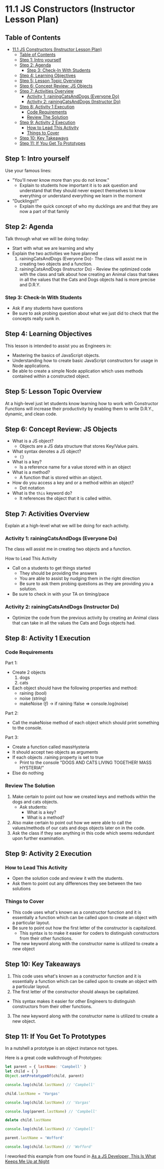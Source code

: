 # 11.1 JS Constructors (Instructor Lesson Plan)
## Table of Contents
- [11.1 JS Constructors (Instructor Lesson Plan)](#111-js-constructors-instructor-lesson-plan)
  - [Table of Contents](#table-of-contents)
  - [Step 1: Intro yourself](#step-1-intro-yourself)
  - [Step 2: Agenda](#step-2-agenda)
    - [Step 3: Check-In With Students](#step-3-check-in-with-students)
  - [Step 4: Learning Objectives](#step-4-learning-objectives)
  - [Step 5: Lesson Topic Overview](#step-5-lesson-topic-overview)
  - [Step 6: Concept Review: JS Objects](#step-6-concept-review-js-objects)
  - [Step 7: Activities Overview](#step-7-activities-overview)
    - [Activity 1: rainingCatsAndDogs (Everyone Do)](#activity-1-rainingcatsanddogs-everyone-do)
    - [Activity 2: rainingCatsAndDogs (Instructor Do)](#activity-2-rainingcatsanddogs-instructor-do)
  - [Step 8: Activity 1 Execution](#step-8-activity-1-execution)
    - [Code Requirements](#code-requirements)
    - [Review The Solution](#review-the-solution)
  - [Step 9: Activity 2 Execution](#step-9-activity-2-execution)
    - [How to Lead This Activity](#how-to-lead-this-activity)
    - [Things to Cover](#things-to-cover)
  - [Step 10: Key Takeaways](#step-10-key-takeaways)
  - [Step 11: If You Get To Prototypes](#step-11-if-you-get-to-prototypes)
## Step 1: Intro yourself
Use your famous lines:
* "You'll never know more than you do not know."
    * Explain to students how important it is to ask question and understand that they should never expect themselves to know everything or understand everything we learn in the moment
* "Ducklings!!"
  * Explain the quick concept of who my ducklings are and that they are now a part of that family

## Step 2: Agenda
Talk through what we will be doing today:
* Start with what we are learning and why
* Explain the two activities we have planned
    1. rainingCatsAndDogs (Everyone Do)- The class will assist me in creating two objects and a function.
    2. rainingCatsAndDogs (Instructor Do) - Review the optimized code with the class and talk about how creating an Animal class that takes in all the values that the Cats and Dogs objects had is more precise and D.R.Y.

### Step 3: Check-In With Students
* Ask if any students have questions
* Be sure to ask probing question about what we just did to check that the concepts really sunk in.

## Step 4: Learning Objectives
This lesson is intended to assist you as Engineers in:
  * Mastering the basics of JavaScript objects.
  * Understanding how to create basic JavaScript constructors for usage in Node applications.
  * Be able to create a simple Node application which uses methods contained within a constructed
object.

## Step 5: Lesson Topic Overview
At a high-level just let students know learning how to work with Constructor Functions will increase their productivity by enabling them to write D.R.Y., dynamic, and clean code.

## Step 6: Concept Review: JS Objects
* What is a JS object?
  * Objects are a JS data structure that stores Key/Value pairs.
* What syntax denotes a JS object?
  * `{}`
* What is a key?
  * Is a reference name for a value stored with in an object
* What is a method?
  * A function that is stored within an object.
* How do you access a key and or a method within an object?
  * Dot notation
* What is the `this` keyword do?
  * It references the object that it is called within.

## Step 7: Activities Overview
Explain at a high-level what we will be doing for each activity.
### Activity 1: rainingCatsAndDogs (Everyone Do)
The class will assist me in creating two objects and a function.

How to Lead This Activity
* Call on a students to get things started
  * They should be providing the answers
  * You are able to assist by nudging them in the right direction
  * Be sure to ask them probing questions as they are providing you a solution.
 * Be sure to check in with your TA on timing/pace

### Activity 2: rainingCatsAndDogs (Instructor Do)
* Optimize the code from the previous activity by creating an Animal class that can take in all the values the Cats and Dogs objects had.

## Step 8: Activity 1 Execution
### Code Requirements
Part 1:
* Create 2 objects
  1. dogs
  2. cats
* Each object should have the following properties and method:
  * raining (bool)
  * noise (string)
  * makeNoise (ƒ) -> if raining !false => console.log(noise)

Part 2:
* Call the makeNoise method of each object which should print something to the console.

Part 3:
* Create a function called massHysteria
* It should accept two objects as arguments
* If each objects .raining property is set to true
  * Print to the console "DOGS AND CATS LIVING TOGETHER! MASS HYSTERIA!"
* Else do nothing

### Review The Solution
1. Make certain to point out how we created keys and methods within the dogs and cats objects.
   * Ask students:
      * What is a key?
      * What is a method?
2. Also make certain to point out how we were able to call the values/methods of our cats and dogs objects later on in the code.
3. Ask the class if they see anything in this code which seems redundant upon further examination.

## Step 9: Activity 2 Execution
### How to Lead This Activity
* Open the solution code and review it with the students.
* Ask them to point out any differences they see between the two solutions
### Things to Cover
* This code uses what's known as a constructor function and it is essentially a function which can be called upon to create an object with a particular layout.
* Be sure to point out how the first letter of the constructor is capitalized.
  * This syntax is to make it easier for coders to distinguish constructors from their other functions.
* The new keyword along with the constructor name is utilized to create a new object

## Step 10: Key Takeaways
1. This code uses what's known as a constructor function and it is essentially a function which can be called upon to create an object with a particular layout.
2. The first letter of the constructor should always be capitalized.
  * This syntax makes it easier for other Engineers to distinguish constructors from their other functions.
3. The new keyword along with the constructor name is utilized to create a new object.

## Step 11: If You Get To Prototypes
In a nutshell a prototype is an object instance not types.

Here is a great code walkthrough of Prototypes:
```js
let parent = { lastName: 'Campbell' }
let child = { }
Object.setPrototypeOf(child, parent)

console.log(child.lastName) // 'Campbell'

child.lastName = 'Vargas'

console.log(child.lastName) // 'Vargas'

console.log(parent.lastName) // 'Campbell'

delete child.lastName

console.log(child.lastName) // 'Campbell'

parent.lastName = 'Wofford'

console.log(child.lastName) // 'Wofford'
```

I reworked this example from one found in [As a JS Developer, This Is What Keeps Me Up at Night](https://www.toptal.com/javascript/es6-class-chaos-keeps-js-developer-up#:~:text=Functions%20are%20first%2Dclass%20in,function%20that%20returns%20an%20object.)